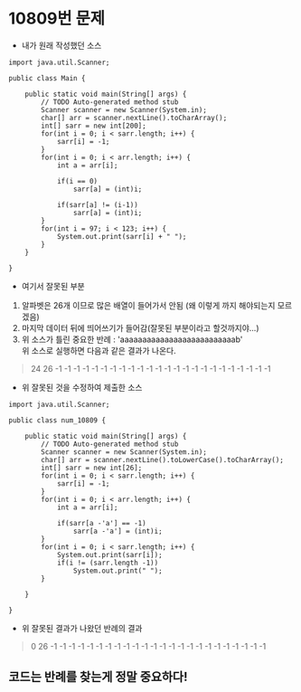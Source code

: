 # 10809번 문제

- 내가 원래 작성했던 소스
```
import java.util.Scanner;

public class Main {

	public static void main(String[] args) {
		// TODO Auto-generated method stub
		Scanner scanner = new Scanner(System.in);
		char[] arr = scanner.nextLine().toCharArray();
		int[] sarr = new int[200];
		for(int i = 0; i < sarr.length; i++) {
			sarr[i] = -1;
		}
		for(int i = 0; i < arr.length; i++) {
			int a = arr[i];
			
			if(i == 0)
				sarr[a] = (int)i;
			
			if(sarr[a] != (i-1))
				sarr[a] = (int)i;
		}
		for(int i = 97; i < 123; i++) {
			System.out.print(sarr[i] + " ");
		}
	}

}
```

 - 여기서 잘못된 부분
 1. 알파벳은 26개 이므로 많은 배열이 들어가서 안됨 (왜 이렇게 까지 해야되는지 모르겠음)
 2. 마지막 데이터 뒤에 띄어쓰기가 들어감(잘못된 부분이라고 할것까지야...)
 3. 위 소스가 틀린 중요한 반례 : 'aaaaaaaaaaaaaaaaaaaaaaaaaab'  
  위 소스로 실행하면 다음과 같은 결과가 나온다.  
  >24 26 -1 -1 -1 -1 -1 -1 -1 -1 -1 -1 -1 -1 -1 -1 -1 -1 -1 -1 -1 -1 -1 -1 -1 -1

- 위 잘못된 것을 수정하여 제출한 소스
```
import java.util.Scanner;

public class num_10809 {

	public static void main(String[] args) {
		// TODO Auto-generated method stub
		Scanner scanner = new Scanner(System.in);
		char[] arr = scanner.nextLine().toLowerCase().toCharArray();
		int[] sarr = new int[26];
		for(int i = 0; i < sarr.length; i++) {
			sarr[i] = -1;
		}
		for(int i = 0; i < arr.length; i++) {
			int a = arr[i];

			if(sarr[a -'a'] == -1)
				sarr[a -'a'] = (int)i;
		}
		for(int i = 0; i < sarr.length; i++) {
			System.out.print(sarr[i]);
			if(i != (sarr.length -1))
				System.out.print(" ");
		}

	}

}
```
- 위 잘못된 결과가 나왔던 반례의 결과  
> 0 26 -1 -1 -1 -1 -1 -1 -1 -1 -1 -1 -1 -1 -1 -1 -1 -1 -1 -1 -1 -1 -1 -1 -1 -1



## 코드는 반례를 찾는게 정말 중요하다!